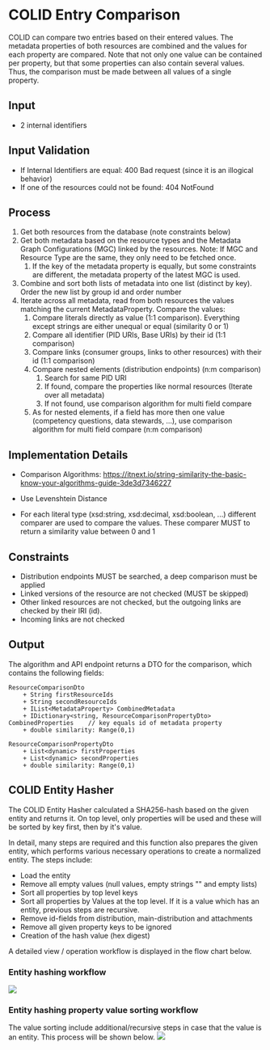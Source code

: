 # COLID Entry Comparison

COLID can compare two entries based on their entered values. The metadata properties of both resources are combined and the values for each property are compared. Note that not only one value can be contained per property, but that some properties can also contain several values. Thus, the comparison must be made between all values of a single property.

## Input

* 2 internal identifiers

## Input Validation 

* If Internal Identifiers are equal: 400 Bad request (since it is an illogical behavior)
* If one of the resources could not be found: 404 NotFound

## Process

1. Get both resources from the database (note constraints below) 
1. Get both metadata based on the resource types and the Metadata Graph Configurations (MGC) linked by the resources. Note: If MGC and Resource Type are the same, they only need to be fetched once. 
    1. If the key of the metadata property is equally, but some constraints are different, the metadata property of the latest MGC is used.
1. Combine and sort both lists of metadata into one list (distinct by key). Order the new list by group id and order number
1. Iterate across all metadata, read from both resources the values matching the current MetadataProperty. Compare the values:
    1. Compare literals directly as value (1:1 comparison). Everything except strings are either unequal or equal (similarity 0 or 1)
    1. Compare all identifier (PID URIs, Base URIs) by their id (1:1 comparison)
    1. Compare links (consumer groups, links to other resources) with their id (1:1 comparison)
    1. Compare nested elements (distribution endpoints)  (n:m comparison)
        1. Search for same PID URI
        1. If found, compare the properties like normal resources (Iterate over all metadata)
        1. If not found, use comparison algorithm for multi field compare
    1. As for nested elements, if a field has more then one value (competency questions, data stewards, ...), use comparison algorithm for multi field compare (n:m comparison)

## Implementation Details

* Comparison Algorithms: https://itnext.io/string-similarity-the-basic-know-your-algorithms-guide-3de3d7346227
* Use Levenshtein Distance

* For each literal type (xsd:string, xsd:decimal, xsd:boolean, ...) different comparer are used to compare the values. These comparer MUST to return a similarity value between 0 and 1

## Constraints

* Distribution endpoints MUST be searched, a deep comparison must be applied 
* Linked versions of the resource are not checked (MUST be skipped)
* Other linked resources are not checked, but the outgoing links are checked by their IRI (id).
* Incoming links are not checked

## Output

The algorithm and API endpoint returns a DTO for the comparison, which contains the following fields:
```
ResourceComparisonDto
    + String firstResourceIds
    + String secondResourceIds
    + IList<MetadataProperty> CombinedMetadata
    + IDictionary<string, ResourceComparisonPropertyDto> CombinedProperties    // key equals id of metadata property
    + double similarity: Range(0,1)
```

```
ResourceComparisonPropertyDto
    + List<dynamic> firstProperties
    + List<dynamic> secondProperties
    + double similarity: Range(0,1)
```

## COLID Entity Hasher

The COLID Entity Hasher calculated a SHA256-hash based on the given entity and returns it. On top level, only properties will be used and these will be sorted by key first, then by it's value.

In detail, many steps are required and this function also prepares the given entity, which performs various necessary operations to create a normalized entity. The steps include:
- Load the entity
- Remove all empty values (null values, empty strings "" and empty lists)
- Sort all properties by top level keys
- Sort all properties by Values at the top level. If it is a value which has an entity, previous steps are recursive.
- Remove id-fields from distribution, main-distribution and attachments
- Remove all given property keys to be ignored
- Creation of the hash value (hex digest)

A detailed view / operation workflow is displayed in the flow chart below.

### Entity hashing workflow

![](assets/colid_entry_comparison/entityhasher_flowchart.svg)

### Entity hashing property value sorting workflow

The value sorting include additional/recursive steps in case that the value is an entity. This process will be shown below.
![](assets/colid_entry_comparison/entityhasher_sortpropertyvalues_flowchart.svg)